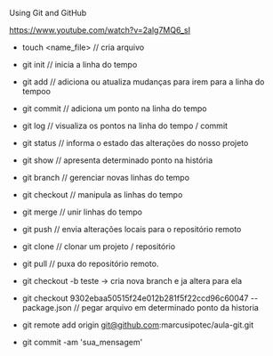 Using Git and GitHub

https://www.youtube.com/watch?v=2alg7MQ6_sI


* touch <name_file> // cria arquivo
* git init // inicia a linha do tempo
* git add // adiciona ou atualiza mudanças para irem para a linha do tempoo
* git commit // adiciona um ponto na linha do tempo
* git log // visualiza os pontos na linha do tempo / commit
* git status // informa o estado das alterações do nosso projeto
* git show // apresenta determinado ponto na história
* git branch // gerenciar novas linhas do tempo
* git checkout // manipula as linhas do tempo
* git merge // unir linhas do tempo
* git push // envia alterações locais para o repositório remoto
* git clone // clonar um projeto / repositório
* git pull // puxa do repositório remoto. 

* git checkout -b teste -> cria nova branch e ja altera para ela 

* git checkout 9302ebaa50515f24e012b281f5f22ccd96c60047 -- package.json // pegar arquivo em determinado ponto da historia

* git remote add origin git@github.com:marcusipotec/aula-git.git

* git commit -am 'sua_mensagem'
